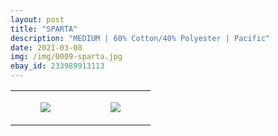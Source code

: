 ```yaml
---
layout: post
title: "SPARTA"
description: "MEDIUM | 60% Cotton/40% Polyester | Pacific"
date: 2021-03-08
img: /img/0009-sparta.jpg
ebay_id: 233989913113
---
```




<table style="width:100%;"><tr><td style="vertical-align:top;">
      <figure class="tmblr-full" data-orig-height="2048" data-orig-width="1365" data-orig-src="https://concertshirts.netlify.app/shirts/0009/0009-01.jpg"><img src="https://64.media.tumblr.com/727dbfc000cb9b851765be22d34790df/0dd71379b7be7daa-c6/s540x810/f2a18c6cea6ae970830358b3cd420b716f946ffc.jpg" data-orig-height="2048" data-orig-width="1365" data-orig-src="https://concertshirts.netlify.app/shirts/0009/0009-01.jpg"/></figure></td>
    <td style="vertical-align:top;">
      <figure class="tmblr-full" data-orig-height="2048" data-orig-width="1365" data-orig-src="https://concertshirts.netlify.app/shirts/0009/0009-02.jpg"><img src="https://64.media.tumblr.com/8cb367b433de91d3a82e5bc2f92a926f/0dd71379b7be7daa-6c/s540x810/6ab96d97a6faa8189461549946fa55aee3d3c658.jpg" data-orig-height="2048" data-orig-width="1365" data-orig-src="https://concertshirts.netlify.app/shirts/0009/0009-02.jpg"/></figure></td>
  </tr></table>
